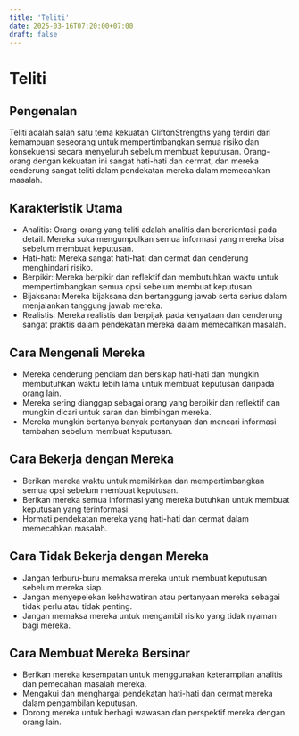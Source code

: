 ```yaml
---
title: 'Teliti'
date: 2025-03-16T07:20:00+07:00
draft: false
---
```


# Teliti

## Pengenalan

Teliti adalah salah satu tema kekuatan CliftonStrengths yang terdiri dari kemampuan seseorang untuk mempertimbangkan semua risiko dan konsekuensi secara menyeluruh sebelum membuat keputusan. Orang-orang dengan kekuatan ini sangat hati-hati dan cermat, dan mereka cenderung sangat teliti dalam pendekatan mereka dalam memecahkan masalah.

## Karakteristik Utama

- Analitis: Orang-orang yang teliti adalah analitis dan berorientasi pada detail. Mereka suka mengumpulkan semua informasi yang mereka bisa sebelum membuat keputusan.
- Hati-hati: Mereka sangat hati-hati dan cermat dan cenderung menghindari risiko.
- Berpikir: Mereka berpikir dan reflektif dan membutuhkan waktu untuk mempertimbangkan semua opsi sebelum membuat keputusan.
- Bijaksana: Mereka bijaksana dan bertanggung jawab serta serius dalam menjalankan tanggung jawab mereka.
- Realistis: Mereka realistis dan berpijak pada kenyataan dan cenderung sangat praktis dalam pendekatan mereka dalam memecahkan masalah.

## Cara Mengenali Mereka

- Mereka cenderung pendiam dan bersikap hati-hati dan mungkin membutuhkan waktu lebih lama untuk membuat keputusan daripada orang lain.
- Mereka sering dianggap sebagai orang yang berpikir dan reflektif dan mungkin dicari untuk saran dan bimbingan mereka.
- Mereka mungkin bertanya banyak pertanyaan dan mencari informasi tambahan sebelum membuat keputusan.

## Cara Bekerja dengan Mereka

- Berikan mereka waktu untuk memikirkan dan mempertimbangkan semua opsi sebelum membuat keputusan.
- Berikan mereka semua informasi yang mereka butuhkan untuk membuat keputusan yang terinformasi.
- Hormati pendekatan mereka yang hati-hati dan cermat dalam memecahkan masalah.

## Cara Tidak Bekerja dengan Mereka

- Jangan terburu-buru memaksa mereka untuk membuat keputusan sebelum mereka siap.
- Jangan menyepelekan kekhawatiran atau pertanyaan mereka sebagai tidak perlu atau tidak penting.
- Jangan memaksa mereka untuk mengambil risiko yang tidak nyaman bagi mereka.

## Cara Membuat Mereka Bersinar

- Berikan mereka kesempatan untuk menggunakan keterampilan analitis dan pemecahan masalah mereka.
- Mengakui dan menghargai pendekatan hati-hati dan cermat mereka dalam pengambilan keputusan.
- Dorong mereka untuk berbagi wawasan dan perspektif mereka dengan orang lain.

